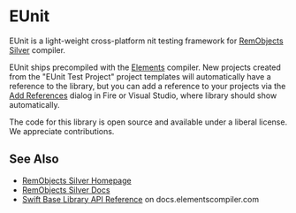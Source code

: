 # EUnit

EUnit is a light-weight cross-platform nit testing framework for [RemObjects Silver](http://elementscompiler.com/silver) compiler.

EUnit ships precompiled with the [Elements](http://elementscompiler.com) compiler. New projects created from the "EUnit Test Project" project templates will automatically have a reference to the library, but you can add a reference to your projects via the [Add References](http://docs.elementscompiler.com/Projects/References) dialog in Fire or Visual Studio, where library should show automatically.

The code for this library is open source and available under a liberal license. We appreciate contributions.

## See Also

* [RemObjects Silver Homepage](http://www.elementscompiler.com/silver/)
* [RemObjects Silver Docs](http://docs.elementscompiler.com/Silver/)
* [Swift Base Library API Reference](http://docs.elementscompiler.com/API/SwiftBaseLibrary) on docs.elementscompiler.com
